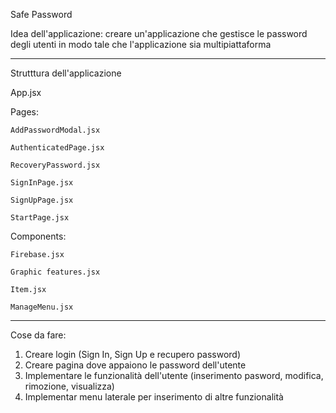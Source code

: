 Safe Password

Idea dell'applicazione: creare un'applicazione che gestisce le password degli utenti in modo tale che l'applicazione sia multipiattaforma

****************************************************************************************************************************************************************************************************************

Strutttura dell'applicazione
  
App.jsx

Pages:
  
    AddPasswordModal.jsx
  
    AuthenticatedPage.jsx
  
    RecoveryPassword.jsx
  
    SignInPage.jsx
  
    SignUpPage.jsx
  
    StartPage.jsx

Components:

    Firebase.jsx

    Graphic features.jsx

    Item.jsx

    ManageMenu.jsx
    
****************************************************************************************************************************************************************************************************************

Cose da fare:

1. Creare login (Sign In, Sign Up e recupero password)
2. Creare pagina dove appaiono le password dell'utente
3. Implementare le funzionalità dell'utente (inserimento pasword, modifica, rimozione, visualizza)
4. Implementar menu laterale per inserimento di altre funzionalità
